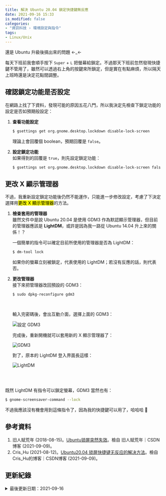 ```yaml
---
title: 解決 Ubuntu 20.04 鎖定快捷鍵無反應
date: 2021-09-16 15:33
is_modified: false
categories:
- "資訊科技 › 環境設定與指令"
tags:
- Linux/Unix 
--- 
```


還是 Ubuntu 升級後搞出來的問題 ←_←  
  
每天下班前我會順手按下 `Super` + `L` 把螢幕給鎖定。不過那天下班前忽然發現快捷鍵不管用了，雖然可以透過右上角的按鍵來所鎖定，但是實在有點麻煩，所以隔天上班時還是決定花點間調整。

<!--more-->


## 確認鎖定功能是否設定  
在網路上找了下資料，發現可能的原因五花八門，所以我決定先檢查下鎖定功能的設定是否如預期般設定：

1. **查看功能設定**  
    ```bash
    $ gsettings get org.gnome.desktop.lockdown disable-lock-screen
    ```
    
    理論上會回覆個 boolean，預期回覆是 `false`。
    
2. **設定鎖定功能**  
    如果得到的回覆是 `true`，則先設定鎖定功能：
    ```bash
    $ gsettings set org.gnome.desktop.lockdown disable-lock-screen false
    ```


## 更改 X 顯示管理器    
不過，我重新設定鎖定功能後仍然不能運作，只能進一步修改設定，考慮了下決定選擇用<mark>更改 X 顯示管理器</mark>的方法。

1. **檢查套用的管理器**  
    雖然文件中是說 Ubuntu 20.04 是使用 GDM3 作為默認顯示管理器，但目前的管理器應該是 **LightDM**，或許是因為我一路從 Ubuntu 14.04 升上來的關係！？  
    
    一個簡單的指令可以確定目前所使用的管理器是否為 LightDM：    
    ```bash
    $ dm-tool lock
    ```
    如果你的螢幕立刻被鎖定，代表使用的 LightDM；若沒有反應的話，則代表否。
    
2. **更改管理器**   
    接下來把管理器改回預設的 GDM3：
    ```bash
    $ sudo dpkg-reconfigure gdm3
    ```
    
    <br class="big">
    
    輸入完密碼後，會出互動介面，選擇上面的 GDM3：
    <p class="illustration">
    <img src="https://i.imgur.com/qv27MZB.png" alt="設定 GDM3">
    </p>
    
    完成後，重新開機就可以套用新的 X 顯示管理器了：
    <p class="illustration">
    <img src="https://i.imgur.com/pOVPMeq.png" alt="GDM3">
    </p>
    
    對了，原本的 LightDM 登入界面長這樣：
    <p class="illustration">
    <img src="https://i.imgur.com/NrTbmF0.png" alt="LightDM">
    </p>
   
<br class="big"><br class="big">   

既然 LightDM 有指令可以鎖定螢幕，GDM3 當然也有：    
```bash
$ gnome-screensaver-command --lock
```
不過我應該沒有機會用到這條指令了，因為我的快捷鍵可以用了，哈哈哈 :metal:



## 參考資料 
1. 旧人赋荒年 (2018-08-15)。[Ubuntu锁屏突然失效](https://blog.csdn.net/yangziluomu/article/details/81702000)。檢自 旧人赋荒年｜CSDN博客 (2021-09-09)。
2. Cris_Hu (2021-08-12)。[Ubuntu20.04 锁屏快捷键无反应的解决方法](https://blog.csdn.net/Cris_Hu/article/details/119639189)。檢自 Cris_Hu的博客｜CSDN博客 (2021-09-09)。



## 更新紀錄
<details class="update_stamp">
  <summary>最後更新日期：2021-09-16</summary>
  <ul>
    <li>2021-09-16 發布</li>
    <li>2021-09-14 完稿</li>
    <li>2021-09-09 起稿</li>
  </ul>
</details>
